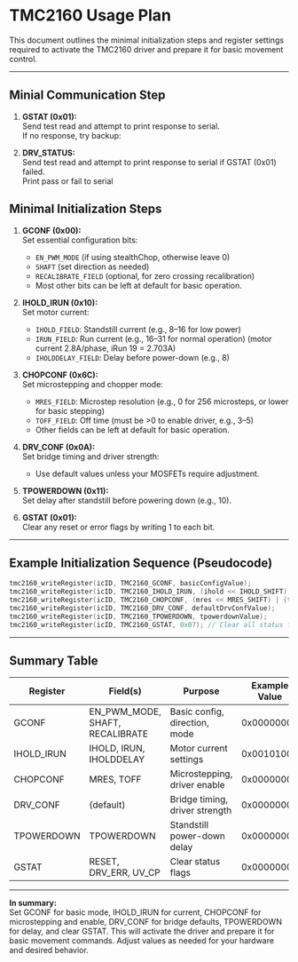 # TMC2160 Usage Plan

This document outlines the minimal initialization steps and register settings required to activate the TMC2160 driver and prepare it for basic movement control.

---

## Minial Communication Step

1. **GSTAT (0x01):**  
   Send test read and attempt to print response to serial.  
   If no response, try backup:

2. **DRV_STATUS:**  
   Send test read and attempt to print response to serial if GSTAT (0x01) failed.  
   Print pass or fail to serial

## Minimal Initialization Steps

1. **GCONF (0x00):**  
   Set essential configuration bits:
   - `EN_PWM_MODE` (if using stealthChop, otherwise leave 0)
   - `SHAFT` (set direction as needed)
   - `RECALIBRATE_FIELD` (optional, for zero crossing recalibration)
   - Most other bits can be left at default for basic operation.

2. **IHOLD_IRUN (0x10):**  
   Set motor current:
   - `IHOLD_FIELD`: Standstill current (e.g., 8–16 for low power)
   - `IRUN_FIELD`: Run current (e.g., 16–31 for normal operation) (motor current 2.8A/phase, iRun 19 = 2.703A)
   - `IHOLDDELAY_FIELD`: Delay before power-down (e.g., 8)

3. **CHOPCONF (0x6C):**  
   Set microstepping and chopper mode:
   - `MRES_FIELD`: Microstep resolution (e.g., 0 for 256 microsteps, or lower for basic stepping)
   - `TOFF_FIELD`: Off time (must be >0 to enable driver, e.g., 3–5)
   - Other fields can be left at default for basic operation.

4. **DRV_CONF (0x0A):**  
   Set bridge timing and driver strength:
   - Use default values unless your MOSFETs require adjustment.

5. **TPOWERDOWN (0x11):**  
   Set delay after standstill before powering down (e.g., 10).

6. **GSTAT (0x01):**  
   Clear any reset or error flags by writing 1 to each bit.

---

## Example Initialization Sequence (Pseudocode)

```cpp
tmc2160_writeRegister(icID, TMC2160_GCONF, basicConfigValue);
tmc2160_writeRegister(icID, TMC2160_IHOLD_IRUN, (ihold << IHOLD_SHIFT) | (irun << IRUN_SHIFT) | (iholddelay << IHOLDDELAY_SHIFT));
tmc2160_writeRegister(icID, TMC2160_CHOPCONF, (mres << MRES_SHIFT) | (toff << TOFF_SHIFT));
tmc2160_writeRegister(icID, TMC2160_DRV_CONF, defaultDrvConfValue);
tmc2160_writeRegister(icID, TMC2160_TPOWERDOWN, tpowerdownValue);
tmc2160_writeRegister(icID, TMC2160_GSTAT, 0x07); // Clear all status flags
```

---

## Summary Table

| Register      | Field(s)         | Purpose                        | Example Value |
|---------------|------------------|--------------------------------|--------------|
| GCONF         | EN_PWM_MODE, SHAFT, RECALIBRATE | Basic config, direction, mode | 0x00000000   |
| IHOLD_IRUN    | IHOLD, IRUN, IHOLDDELAY         | Motor current settings        | 0x00101008   |
| CHOPCONF      | MRES, TOFF                    | Microstepping, driver enable  | 0x00000003   |
| DRV_CONF      | (default)                     | Bridge timing, driver strength| 0x00000000   |
| TPOWERDOWN    | TPOWERDOWN                    | Standstill power-down delay   | 0x0000000A   |
| GSTAT         | RESET, DRV_ERR, UV_CP         | Clear status flags            | 0x00000007   |

---

**In summary:**  
Set GCONF for basic mode, IHOLD_IRUN for current, CHOPCONF for microstepping and enable, DRV_CONF for bridge defaults, TPOWERDOWN for delay, and clear GSTAT. This will activate the driver and prepare it for basic movement commands. Adjust values as needed for your hardware and desired behavior.
